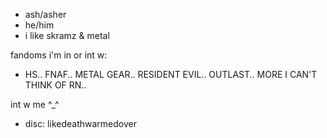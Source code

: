 - ash/asher 
- he/him
- i like skramz & metal

fandoms i'm in or int w:
- HS.. FNAF.. METAL GEAR.. RESIDENT EVIL.. OUTLAST.. MORE I CAN'T THINK OF RN..

int w me ^_^
- disc: likedeathwarmedover

<!---
likedeathwarmedover/likedeathwarmedover is a ✨ special ✨ repository because its `README.md` (this file) appears on your GitHub profile.
You can click the Preview link to take a look at your changes.
--->
